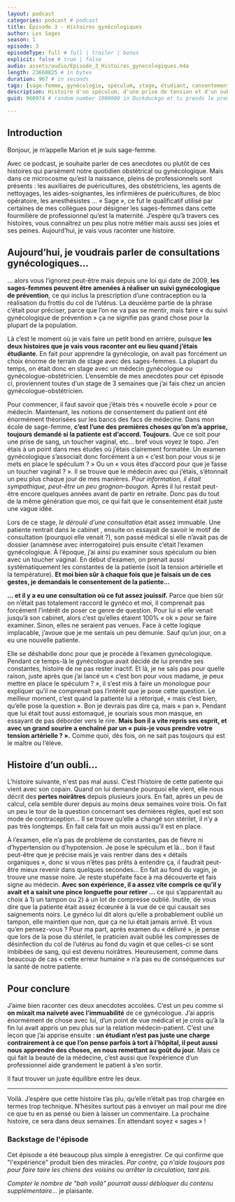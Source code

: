 ```yaml
---
layout: podcast
categories: podcast # podcast
title: Épisode 3 - Histoires gynécologiques
author: Les Sages
season: 1
episode: 3
episodeType: full # full | trailer | bonus
explicit: false # true | false
audio: assets/audio/Episode_3_Histoires_gynecologiques.m4a
length: 23660825 # in bytes
duration: 967 # in seconds
tags: [sage-femme, gynécologie, spéculum, stage, étudiant, consentement, oubli, stérilet ]
description: Histoire d'un spéculum, d'une prise de tension et d'un oubli.
guid: 960974 # random number 1000000 in Duckduckgo et tu prends le premier venu

---
```

## Introduction

Bonjour, je m’appelle Marion et je suis sage-femme.

Avec ce podcast, je souhaite parler de ces anecdotes ou plutôt de ces histoires qui parsèment notre quotidien obstétrical ou gynécologique. Mais dans ce microcosme qu’est la naissance, pleins de professionnels sont présents : les auxiliaires de puéricultures, des obstétriciens, les agents de nettoyages, les aides-soignantes, les infirmières de puéricultures, de bloc opératoire, les anesthésistes …
« Sage », ce fut le qualificatif utilisé par certaines de mes collègues pour désigner les sages-femmes dans cette fourmilière de professionnel qu’est la maternité. J’espère qu’à travers ces histoires, vous connaîtrez un peu plus notre métier mais aussi ses joies et ses peines.
Aujourd’hui, je vais vous raconter une histoire.


## Aujourd’hui, je voudrais parler de consultations gynécologiques…

… alors vous l’ignorez peut-être mais depuis une loi qui date de 2009, **les sages-femmes peuvent être amenées à réaliser un suivi gynécologique de prévention**, ce qui inclus la prescription d’une contraception ou la réalisation du frottis du col de l’utérus. La deuxième partie de la phrase c’était pour préciser, parce que l’on ne va pas se mentir, mais faire « du suivi gynécologique de prévention » ça ne signifie pas grand chose pour la plupart de la population.

Là c’est le moment où je vais faire un petit bond en arrière, puisque **les deux histoires que je vais vous raconter ont eu lieu quand j’étais étudiante.** En fait pour apprendre la gynécologie, on avait pas forcément un choix énorme de terrain de stage avec des sages-femmes. La plupart du temps, on était donc en stage avec un médecin gynécologue ou gynécologue-obstétricien. L’ensemble de mes anecdotes pour cet épisode ci, proviennent toutes d’un stage de 3 semaines que j’ai fais chez un ancien gynécologue-obstétricien.  

Pour commencer, il faut savoir que j’étais très « nouvelle école » pour ce médecin. Maintenant, les notions de consentement du patient ont été énormément théorisées sur les bancs des facs de médecine. Dans mon école de sage-femme, **c’est l’une des premières choses qu’on m’a apprise, toujours demandé si la patiente est d’accord. Toujours.** Que ce soit pour une prise de sang, un toucher vaginal, etc… bref vous voyez le topo. J’en étais à un point dans mes études où j’étais clairement formatée. Un examen gynécologique s’associait donc forcément à un « c’est bon pour vous si je mets en place le spéculum ? » Ou un « vous êtes d’accord pour que je fasse un toucher vaginal ? ». Il se trouve que le médecin avec qui j’étais, s’étonnait un peu plus chaque jour de mes manières. *Pour information, il était sympathique, peut-être un peu grognon-bougon.* Après il lui restait peut-être encore quelques années avant de partir en retraite. Donc pas du tout de la même génération que moi, ce qui fait que le consentement était juste une vague idée.

Lors de ce stage, *le déroulé d’une consultation* était assez immuable. Une patiente rentrait dans le cabinet , ensuite on essayait de savoir le motif de consultation (pourquoi elle venait ?), son passé médical si elle n’avait pas de dossier (anamnèse avec interrogatoire) puis ensuite c’était l’examen gynécologique. À l’époque, j’ai ainsi pu examiner sous spéculum ou bien avec un toucher vaginal. En début d’examen, on prenait aussi systématiquement les constantes de la patiente (soit la tension artérielle et la température). **Et moi bien sûr à chaque fois que je faisais un de ces gestes, je demandais le consentement de la patiente…**

**… et il y a eu une consultation où ce fut assez jouissif.** Parce que bien sûr on n’était pas totalement raccord le gynéco et moi, il comprenait pas forcément l’intérêt de poser ce genre de question. Pour lui si elle venait jusqu’à son cabinet, alors c’est qu’elles étaient 100% « ok » pour se faire examiner. Sinon, elles ne seraient pas venues. Face à cette logique implacable, j’avoue que je me sentais un peu démunie. Sauf qu’un jour, on a eu une nouvelle patiente.

Elle se déshabille donc pour que je procède à l’examen gynécologique. Pendant ce temps-là le gynécologue avait décidé de lui prendre ses constantes, histoire de ne pas rester inactif. Et là, je ne sais pas pour quelle raison, juste après que j’ai lancé un « c’est bon pour vous madame, je peux mettre en place le spéculum ? », il s’est mis à faire un monologue pour expliquer qu’il ne comprenait pas l’intérêt que je pose cette question. Le meilleur moment, c’est quand la patiente lui a rétorqué, « mais c’est bien, qu’elle pose la question ». Bon je devrais pas dire ça, mais « pan ». Pendant que lui était tout aussi estomaqué, je souriais sous mon masque, en essayant de pas déborder vers le rire. **Mais bon il a vite repris ses esprit, et avec un grand sourire a enchaîné par un « puis-je vous prendre votre tension artérielle ? ».**  Comme quoi, dès fois, on ne sait pas toujours qui est le maître ou l’élève.


## Histoire d’un oubli…

L’histoire suivante, n'est pas mal aussi. C’est l’histoire de cette patiente qui vient avec son copain. Quand on lui demande pourquoi elle vient, elle nous décrit des **pertes noirâtres** depuis plusieurs jours. En fait, après un peu de calcul, cela semble durer depuis au moins deux semaines voire trois. On fait un peu le tour de la question concernant ses dernières règles, quel est son mode de contraception… Il se trouve qu’elle a changé son stérilet, il n’y a pas très longtemps. En fait cela fait un mois aussi qu’il est en place.

À l’examen, elle n’a pas de problème de constantes, pas de fièvre ni d’hypertension ou d’hypotension. Je pose le spéculum et là… bon il faut peut-être que je précise mais je vais rentrer dans des « détails organiques », donc si vous n’êtes pas prêts à entendre ça, il faudrait peut-être mieux revenir dans quelques secondes… En fait au fond du vagin, je trouve une masse noire. Je reste stupéfaite face à ma découverte et fais signe au médecin. **Avec son expérience, il a assez vite compris ce qu’il y avait et a saisit une pince longuette pour retirer …** ce qui s’apparentait au choix à 1) un tampon ou 2) à un lot de compresse oublié. Inutile, de vous dire que la patiente était assez écœurée à la vue de ce qui causait ses saignements noirs. Le gynéco lui dit alors qu’elle a probablement oublié un tampon, elle maintien que non, que ça ne lui était jamais arrivé. Et vous qu’en pensez-vous ? Pour ma part, après examen du « délivré », je pense que lors de la pose du stérilet, le praticien avait oublié les compresses de désinfection du col de l’utérus au fond du vagin et que celles-ci se sont imbibées de sang, qui est devenu noirâtres. Heureusement, comme dans beaucoup de cas « cette erreur humaine » n’a pas eu de conséquences sur la santé de notre patiente.



## Pour conclure

J’aime bien raconter ces deux anecdotes accolées. C’est un peu comme si **on mixait ma naïveté avec l’immuabilité** de ce gynécologue. J’ai appris énormément de chose avec lui, d’un point de vue médical et je crois qu’à la fin lui avait appris un peu plus sur la relation médecin-patient. C’est une leçon que j’ai apprise ensuite : **un étudiant n’est pas juste une charge contrairement à ce que l’on pense parfois à tort à l’hôpital, il peut aussi nous apprendre des choses, en nous remettant au goût du jour.** Mais ce qui fait la beauté de la médecine, c’est aussi que l’expérience d’un professionnel aide grandement le patient à s’en sortir.

Il faut trouver un juste équilibre entre les deux.


---

Voilà. J’espère que cette histoire t’as plu, qu’elle n’était pas trop chargée en termes trop technique. N’hésites surtout pas à envoyer un mail pour me dire ce que tu en as pensé ou bien à laisser un commentaire. La prochaine histoire, ce sera dans deux semaines.
En attendant soyez « sages » !  





### Backstage de l'épisode

Cet épisode a été beaucoup plus simple à enregistrer. Ce qui confirme que "l'expérience" produit bien des miracles. *Par contre, ça n'aide toujours pas pour faire taire les chiens des voisins ou arrêter la circulation, tant pis.*


*Compter le nombre de "bah voilà" pourrait aussi débloquer du contenu supplémentaire...* je plaisante.

